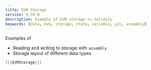 ```yaml
---
title: EVM Storage
version: 0.59.0
description: Example of EVM storage in Solidity
keywords: [data, evm, storage, state, variable, yul, assembly]
---
```


Examples of

- Reading and writing to storage with `assembly`
- Storage layout of different data types

```rust
{{{EVMStorage}}}
```

